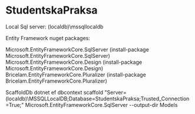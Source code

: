 # StudentskaPraksa


Local Sql server:
(localdb)\mssqllocaldb

Entity Framework nuget packages:

Microsoft.EntityFrameworkCore.SqlServer   (install-package Microsoft.EntityFrameworkCore.SqlServer)
Microsoft.EntityFrameworkCore.Design   (install-package Microsoft.EntityFrameworkCore.Design)
Bricelam.EntityFrameworkCore.Pluralizer (install-package Bricelam.EntityFrameworkCore.Pluralizer)

ScaffoldDb
dotnet ef dbcontext scaffold "Server=(localdb)\MSSQLLocalDB;Database=StudentskaPraksa;Trusted_Connection=True;" Microsoft.EntityFrameworkCore.SqlServer --output-dir Models

